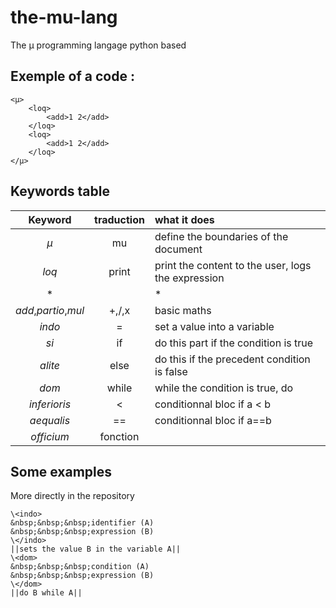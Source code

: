 # the-mu-lang
The µ programming langage python based
## Exemple of a code :
```
<µ>
	<loq>
		<add>1 2</add>
	</loq>
	<loq>
		<add>1 2</add>
	</loq>
</µ>
```
## Keywords table
| Keyword             | traduction |  what it does                                      |  
|:-------------------:|:----------:|:---------------------------------------------------|  
|*µ*                  | mu         | define the boundaries of the document              |  
|*loq*                | print      | print the content to the user, logs the expression |
|*||*                 | ""         | define the bondaries of a filum
|*add*,*partio*,*mul* | +,/,x      | basic maths                                        |  
|*indo*               | =          | set a value into a variable                        |
|*si*                 | if         | do this part if the condition is true              |
|*alite*              | else       | do this if the precedent condition is false        | 
|*dom*                | while      | while the condition is true, do                    |
|*inferioris*         | <          | conditionnal bloc if a < b                         |
|*aequalis*           | ==         | conditionnal bloc if a==b                          |
|*officium*           | fonction   |                                                    |

## Some examples
More directly in the repository

```
\<indo>  
&nbsp;&nbsp;&nbsp;identifier (A)  
&nbsp;&nbsp;&nbsp;expression (B)  
\</indo>  
||sets the value B in the variable A||
\<dom>  
&nbsp;&nbsp;&nbsp;condition (A)  
&nbsp;&nbsp;&nbsp;expression (B)  
\</dom>  
||do B while A||
```

  
